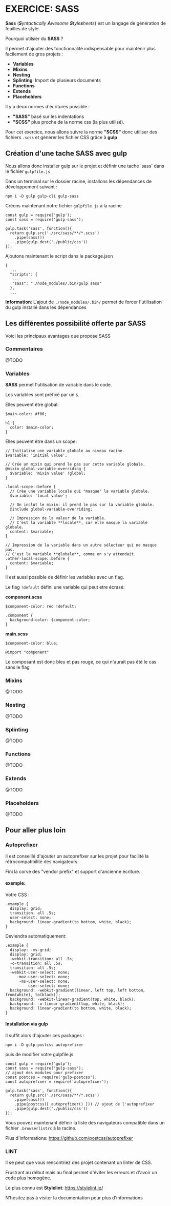 
# EXERCICE: SASS

**Sass** (_**S**yntactically **A**wesome **S**tyle**s**heets_) est un langage de génération de feuilles de style.

Pourquoi utilsier du **SASS** ?

Il permet d'ajouter des fonctionnalité indispensable pour maintenir plus facilement de gros projets :
- **Variables**
- **Mixins**
- **Nesting**
- **Splinting**: Import de plusieurs documents
- **Functions**
- **Extends**
- **Placeholders**

Il y a deux normes d'écritures possible :
- **"SASS"** basé sur les indentations
- **"SCSS"** plus proche de la norme css (la plus utilisé).

Pour cet exercice, nous allons suivre la norme **"SCSS"** donc utiliser des fichiers `.scss` et générer les fichier CSS grâce à **gulp**


## Création d'une tache SASS avec gulp

Nous allons donc installer gulp sur le projet et définir une tache 'sass' dans le fichier `gulpfile.js`

Dans un terminal sur le dossier racine, installons les dépendances de développement suivant :

```
npm i -D gulp gulp-cli gulp-sass
```


Créons maintenant notre fichier `gulpfile.js` à la racine

```
const gulp = require('gulp');
const sass = require('gulp-sass');

gulp.task('sass', function(){
  return gulp.src('./src/sass/**/*.scss')
    .pipe(sass())
    .pipe(gulp.dest('./public/css'))
});
```

Ajoutons maintenant le script dans le package.json

```
{
  ...
  "scripts": {
   ...
   "sass": "./node_modules/.bin/gulp sass"
  },
  ...
```

**Information**: L'ajout de `./node_modules/.bin/` permet de forcer l'utilisation du gulp installé dans les dépendances

## Les différentes possibilité offerte par SASS

Voici les principaux avantages que propose SASS


### Commentaires

@TODO

### Variables

**SASS** permet l'utilisation de variable dans le code.

Les variables sont préfixé par un `$`.

Elles peuvent être global:

```
$main-color: #f00;

h1 {
  color: $main-color;
}
```

Elles peuvent être dans un scope:

```
// Initialise une variable globale au niveau racine.
$variable: 'initial value';

// Crée un mixin qui prend le pas sur cette variable globale.
@mixin global-variable-overriding {
  $variable: 'mixin value' !global;
}

.local-scope::before {
  // Crée une variable locale qui "masque" la variable globale.
  $variable: 'local value';

  // On inclut le mixin: il prend le pas sur la variable globale.
  @include global-variable-overriding;

  // Impression de la valeur de la variable.
  // C'est la variable **locale**, car elle masque la variable globale.
  content: $variable;
}

// Impression de la variable dans un autre sélecteur qui ne masque pas.
// C'est la variable **globale**, comme on s'y attendait.
.other-local-scope::before {
  content: $variable;
}
```

Il est aussi possible de définir les variables avec un flag.

Le flag `!default` défini une variable qui peut etre écrasé:

**component.scss**
```
$component-color: red !default;

.component {
  background-color: $component-color;
}
```

**main.scss**
```
$component-color: blue;

@import "component"
```

Le composant est donc bleu et pas rouge, ce qui n'aurait pas été le cas sans le flag 


### Mixins

@TODO


### Nesting

@TODO


### Splinting

@TODO


### Functions

@TODO


### Extends

@TODO


### Placeholders

@TODO


## Pour aller plus loin


### Autoprefixer

Il est conseillé d'ajouter un autoprefixer sur les projet pour facilité la rétrocompatibilité des navigateurs.

Fini la corvé des "vendor prefix" et support d'ancienne écriture.

#### exemple:

Votre CSS :

```
.example {
  display: grid;
  transition: all .5s;
  user-select: none;
  background: linear-gradient(to bottom, white, black);
}
```

Deviendra automatiquement:

```
.example {
  display: -ms-grid;
  display: grid;
  -webkit-transition: all .5s;
  -o-transition: all .5s;
  transition: all .5s;
  -webkit-user-select: none;
     -moz-user-select: none;
      -ms-user-select: none;
          user-select: none;
  background: -webkit-gradient(linear, left top, left bottom, from(white), to(black));
  background: -webkit-linear-gradient(top, white, black);
  background: -o-linear-gradient(top, white, black);
  background: linear-gradient(to bottom, white, black);
}
```


#### Installation via gulp

Il suffit alors d'ajouter ces packages :

```
npm i -D gulp-postcss autoprefixer
```

puis de modifier votre gulpfile.js

```
const gulp = require('gulp');
const sass = require('gulp-sass');
// ajout des modules pour prefixer
const postcss = require('gulp-postcss');
const autoprefixer = require('autoprefixer');

gulp.task('sass', function(){
  return gulp.src('./src/sass/**/*.scss')
    .pipe(sass())
    .pipe(postcss([ autoprefixer() ])) // ajout de l'autoprefixer
    .pipe(gulp.dest('./public/css'))
});
```

Vous pouvez maintenant définir la liste des navigateurs compatible dans un fichier `.browserlistrc` à la racine.

Plus d'informations: https://github.com/postcss/autoprefixer

### LINT

Il se peut que vous rencontriez des projet contenant un linter de CSS.

Frustrant au début mais au final permet d'éviter les erreurs et d'avoir un code plus homogène.

Le plus connu est **Stylelint**: https://stylelint.io/

N'hesitez pas à visiter la documentation pour plus d'informations
